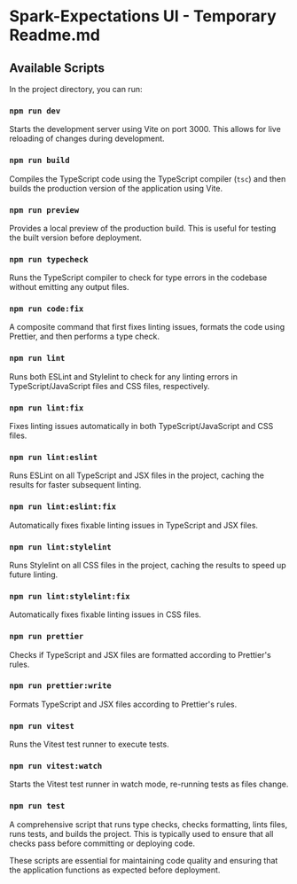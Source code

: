 # Spark-Expectations UI - Temporary Readme.md

## Available Scripts

In the project directory, you can run:

### `npm run dev`

Starts the development server using Vite on port 3000. This allows for live reloading of changes during development.

### `npm run build`

Compiles the TypeScript code using the TypeScript compiler (`tsc`) and then builds the production version of the application using Vite.

### `npm run preview`

Provides a local preview of the production build. This is useful for testing the built version before deployment.

### `npm run typecheck`

Runs the TypeScript compiler to check for type errors in the codebase without emitting any output files.

### `npm run code:fix`

A composite command that first fixes linting issues, formats the code using Prettier, and then performs a type check.

### `npm run lint`

Runs both ESLint and Stylelint to check for any linting errors in TypeScript/JavaScript files and CSS files, respectively.

### `npm run lint:fix`

Fixes linting issues automatically in both TypeScript/JavaScript and CSS files.

### `npm run lint:eslint`

Runs ESLint on all TypeScript and JSX files in the project, caching the results for faster subsequent linting.

### `npm run lint:eslint:fix`

Automatically fixes fixable linting issues in TypeScript and JSX files.

### `npm run lint:stylelint`

Runs Stylelint on all CSS files in the project, caching the results to speed up future linting.

### `npm run lint:stylelint:fix`

Automatically fixes fixable linting issues in CSS files.

### `npm run prettier`

Checks if TypeScript and JSX files are formatted according to Prettier's rules.

### `npm run prettier:write`

Formats TypeScript and JSX files according to Prettier's rules.

### `npm run vitest`

Runs the Vitest test runner to execute tests.

### `npm run vitest:watch`

Starts the Vitest test runner in watch mode, re-running tests as files change.

### `npm run test`

A comprehensive script that runs type checks, checks formatting, lints files, runs tests, and builds the project. This is typically used to ensure that all checks pass before committing or deploying code.

These scripts are essential for maintaining code quality and ensuring that the application functions as expected before deployment.
